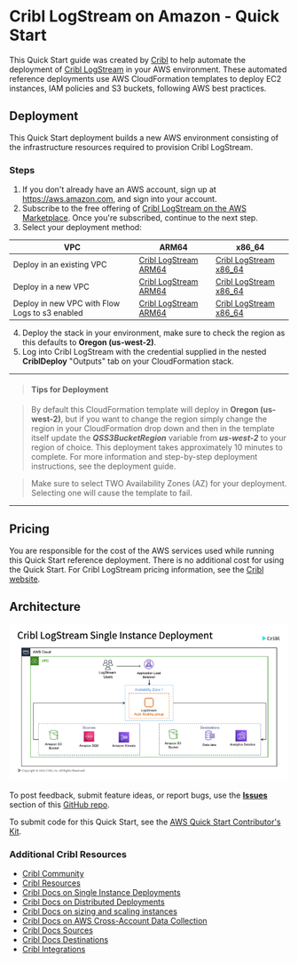 # Cribl LogStream on Amazon - Quick Start
This Quick Start guide was created by [Cribl](https://cribl.io) to help automate the deployment of [Cribl LogStream](https://cribl.io/logstream/) in your AWS environment. These  automated reference deployments use AWS CloudFormation templates to deploy EC2 instances, IAM policies and S3 buckets, following AWS best practices. 

## Deployment
This Quick Start deployment builds a new AWS environment consisting of the infrastructure resources required to provision Cribl LogStream. 

### Steps 
1. If you don't already have an AWS account, sign up at https://aws.amazon.com, and sign into your account.
2. Subscribe to the free offering of [Cribl LogStream on the AWS Marketplace](https://aws.amazon.com/marketplace/pp/prodview-3wsytwvqb65gg?sr=0-1&ref_=beagle&applicationId=AWSMPContessa). Once you're subscribed, continue to the next step. 
3.  Select your deployment method:

| VPC | ARM64 | x86_64 |
| --- | ---- | ---- |
| Deploy in an existing VPC | [Cribl LogStream ARM64](https://us-west-2.console.aws.amazon.com/cloudformation/home?region=us-west-2#/stacks/create/template?stackName=Cribl-LogStream&templateURL=https://aws-quickstart-cribl-logstream-us-west-2.s3.us-west-2.amazonaws.com/logstream/cribl-single-arm64.entrypoint.template.yaml) | [Cribl LogStream x86_64](https://us-west-2.console.aws.amazon.com/cloudformation/home?region=us-west-2#/stacks/create/template?stackName=Cribl-LogStream&templateURL=https://aws-quickstart-cribl-logstream-us-west-2.s3.us-west-2.amazonaws.com/logstream/cribl-single-x86.entrypoint.template.yaml) |
| Deploy in a new VPC | [Cribl LogStream ARM64](https://us-west-2.console.aws.amazon.com/cloudformation/home?region=us-west-2#/stacks/create/template?stackName=Cribl-LogStream&templateURL=https://aws-quickstart-cribl-logstream-us-west-1.s3.us-west-1.amazonaws.com/logstream/cribl-single-arm64-new-vpc.template.yaml) | [Cribl LogStream x86_64](https://us-west-2.console.aws.amazon.com/cloudformation/home?region=us-west-2#/stacks/create/template?stackName=Cribl-LogStream&templateURL=https://aws-quickstart-cribl-logstream-us-west-1.s3.us-west-1.amazonaws.com/logstream/cribl-single-x86-new-vpc.template.yaml) |
| Deploy in new VPC with Flow Logs to s3 enabled | [Cribl LogStream ARM64](https://us-west-2.console.aws.amazon.com/cloudformation/home?region=us-west-2#/stacks/create/template?stackName=Cribl-LogStream&templateURL=https://aws-quickstart-cribl-logstream-us-west-2.s3.us-west-2.amazonaws.com/logstream/cribl-single-arm64-new-vpc-logging.template.yaml) | [Cribl LogStream x86_64](https://us-west-2.console.aws.amazon.com/cloudformation/home?region=us-west-2#/stacks/create/template?stackName=Cribl-LogStream&templateURL=https://aws-quickstart-cribl-logstream-us-west-2.s3.us-west-2.amazonaws.com/logstream/cribl-single-x86-new-vpc-logging.template.yaml) | 

4. Deploy the stack in your environment, make sure to check the region as this defaults to **Oregon (us-west-2)**. 
5. Log into Cribl LogStream with the credential supplied in the nested **CriblDeploy** "Outputs" tab on your CloudFormation stack.

---
>#### Tips for Deployment

>By default this CloudFormation template will deploy in **Oregon (us-west-2)**, but if you want to change the region simply change the region in your CloudFormation drop down and then in the template itself update the ***QSS3BucketRegion*** variable from ***us-west-2*** to your region of choice.
This deployment takes approximately 10 minutes to complete. For more information and step-by-step deployment instructions, see the deployment guide.

>Make sure to select TWO Availability Zones (AZ) for your deployment. Selecting one will cause the template to fail.
---
## Pricing

You are responsible for the cost of the AWS services used while running this Quick Start reference deployment. There is no additional cost for using the Quick Start. For Cribl LogStream pricing information, see the [Cribl website](https://cribl.io/cribl-logstream-pricing/).

## Architecture

![Architecture](docs_tbd/images/architecture_diagram.png)

To post feedback, submit feature ideas, or report bugs, use the [**Issues**](https://github.com/amiracle/quick-start-cribl/issues) section of this [GitHub repo](https://github.com/aws-quickstart/quickstart-cribl-logstream).

To submit code for this Quick Start, see the [AWS Quick Start Contributor's Kit](https://aws-quickstart.github.io/).

### Additional Cribl Resources
- [Cribl Community](https://cribl.io/community) 
- [Cribl Resources](https://cribl.io/resources)
- [Cribl Docs on Single Instance Deployments](https://docs.cribl.io/docs/deploy-single-instance)
- [Cribl Docs on Distributed Deployments](https://docs.cribl.io/docs/deploy-distributed)
- [Cribl Docs on sizing and scaling instances](https://docs.cribl.io/docs/scaling)
- [Cribl Docs on AWS Cross-Account Data Collection](https://docs.cribl.io/logstream/usecase-aws-x-account)
- [Cribl Docs Sources](https://docs.cribl.io/logstream/sources)
- [Cribl Docs Destinations](https://docs.cribl.io/logstream/destinations)
- [Cribl Integrations](https://cribl.io/integrations/)